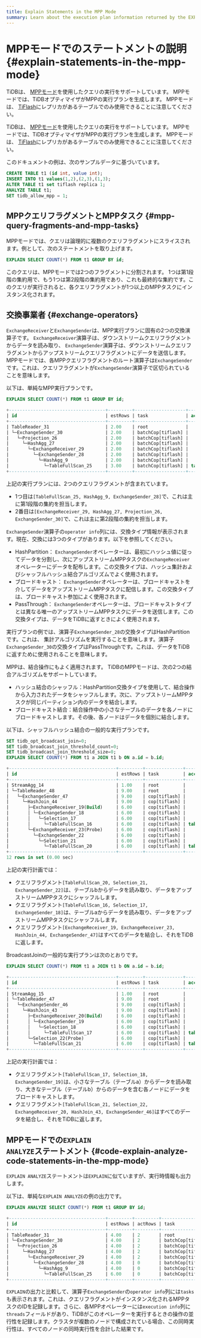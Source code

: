 ```yaml
---
title: Explain Statements in the MPP Mode
summary: Learn about the execution plan information returned by the EXPLAIN statement in TiDB.
---
```


# MPPモードでのステートメントの説明 {#explain-statements-in-the-mpp-mode}

<CustomContent platform="tidb">

TiDBは、 [MPPモード](/tiflash/use-tiflash.md#use-the-mpp-mode)を使用したクエリの実行をサポートしています。 MPPモードでは、TiDBオプティマイザがMPPの実行プランを生成します。 MPPモードは、 [TiFlash](/tiflash/tiflash-overview.md)にレプリカがあるテーブルでのみ使用できることに注意してください。

</CustomContent>

<CustomContent platform="tidb-cloud">

TiDBは、 [MPPモード](https://docs.pingcap.com/tidb/stable/use-tiflash#use-the-mpp-mode)を使用したクエリの実行をサポートしています。 MPPモードでは、TiDBオプティマイザがMPPの実行プランを生成します。 MPPモードは、 [TiFlash](/tiflash/tiflash-overview.md)にレプリカがあるテーブルでのみ使用できることに注意してください。

</CustomContent>

このドキュメントの例は、次のサンプルデータに基づいています。


```sql
CREATE TABLE t1 (id int, value int);
INSERT INTO t1 values(1,2),(2,3),(1,3);
ALTER TABLE t1 set tiflash replica 1;
ANALYZE TABLE t1;
SET tidb_allow_mpp = 1;
```

## MPPクエリフラグメントとMPPタスク {#mpp-query-fragments-and-mpp-tasks}

MPPモードでは、クエリは論理的に複数のクエリフラグメントにスライスされます。例として、次のステートメントを取り上げます。


```sql
EXPLAIN SELECT COUNT(*) FROM t1 GROUP BY id;
```

このクエリは、MPPモードでは2つのフラグメントに分割されます。 1つは第1段階の集約用で、もう1つは第2段階の集約用であり、これも最終的な集約です。このクエリが実行されると、各クエリフラグメントが1つ以上のMPPタスクにインスタンス化されます。

## 交換事業者 {#exchange-operators}

`ExchangeReceiver`と`ExchangeSender`は、MPP実行プランに固有の2つの交換演算子です。 `ExchangeReceiver`演算子は、ダウンストリームクエリフラグメントからデータを読み取り、 `ExchangeSender`演算子は、ダウンストリームクエリフラグメントからアップストリームクエリフラグメントにデータを送信します。 MPPモードでは、各MPPクエリフラグメントのルート演算子は`ExchangeSender`です。これは、クエリフラグメントが`ExchangeSender`演算子で区切られていることを意味します。

以下は、単純なMPP実行プランです。


```sql
EXPLAIN SELECT COUNT(*) FROM t1 GROUP BY id;
```

```sql
+------------------------------------+---------+-------------------+---------------+----------------------------------------------------+
| id                                 | estRows | task              | access object | operator info                                      |
+------------------------------------+---------+-------------------+---------------+----------------------------------------------------+
| TableReader_31                     | 2.00    | root              |               | data:ExchangeSender_30                             |
| └─ExchangeSender_30                | 2.00    | batchCop[tiflash] |               | ExchangeType: PassThrough                          |
|   └─Projection_26                  | 2.00    | batchCop[tiflash] |               | Column#4                                           |
|     └─HashAgg_27                   | 2.00    | batchCop[tiflash] |               | group by:test.t1.id, funcs:sum(Column#7)->Column#4 |
|       └─ExchangeReceiver_29        | 2.00    | batchCop[tiflash] |               |                                                    |
|         └─ExchangeSender_28        | 2.00    | batchCop[tiflash] |               | ExchangeType: HashPartition, Hash Cols: test.t1.id |
|           └─HashAgg_9              | 2.00    | batchCop[tiflash] |               | group by:test.t1.id, funcs:count(1)->Column#7      |
|             └─TableFullScan_25     | 3.00    | batchCop[tiflash] | table:t1      | keep order:false                                   |
+------------------------------------+---------+-------------------+---------------+----------------------------------------------------+
```

上記の実行プランには、2つのクエリフラグメントが含まれています。

-   1つ目は`[TableFullScan_25, HashAgg_9, ExchangeSender_28]`で、これは主に第1段階の集約を担当します。
-   2番目は`[ExchangeReceiver_29, HashAgg_27, Projection_26, ExchangeSender_30]`で、これは主に第2段階の集約を担当します。

`ExchangeSender`演算子の`operator info`列には、交換タイプ情報が表示されます。現在、交換には3つのタイプがあります。以下を参照してください。

-   HashPartition： `ExchangeSender`オペレーターは、最初にハッシュ値に従ってデータを分割し、次にアップストリームMPPタスクの`ExchangeReceiver`オペレーターにデータを配布します。この交換タイプは、ハッシュ集計およびシャッフルハッシュ結合アルゴリズムでよく使用されます。
-   ブロードキャスト： `ExchangeSender`オペレーターは、ブロードキャストを介してデータをアップストリームMPPタスクに配信します。この交換タイプは、ブロードキャスト参加によく使用されます。
-   PassThrough： `ExchangeSender`オペレーターは、ブロードキャストタイプとは異なる唯一のアップストリームMPPタスクにデータを送信します。この交換タイプは、データをTiDBに返すときによく使用されます。

実行プランの例では、演算子`ExchangeSender_28`の交換タイプはHashPartitionです。これは、 集計アルゴリズムを実行することを意味します。演算子`ExchangeSender_30`の交換タイプはPassThroughです。これは、データをTiDBに返すために使用されることを意味します。

MPPは、結合操作にもよく適用されます。 TiDBのMPPモードは、次の2つの結合アルゴリズムをサポートしています。

-   ハッシュ結合のシャッフル：HashPartition交換タイプを使用して、結合操作から入力されたデータをシャッフルします。次に、アップストリームMPPタスクが同じパーティション内のデータを結合します。
-   ブロードキャスト結合：結合操作中の小さなテーブルのデータを各ノードにブロードキャストします。その後、各ノードはデータを個別に結合します。

以下は、シャッフルハッシュ結合の一般的な実行プランです。


```sql
SET tidb_opt_broadcast_join=0;
SET tidb_broadcast_join_threshold_count=0;
SET tidb_broadcast_join_threshold_size=0;
EXPLAIN SELECT COUNT(*) FROM t1 a JOIN t1 b ON a.id = b.id;
```

```sql
+----------------------------------------+---------+--------------+---------------+----------------------------------------------------+
| id                                     | estRows | task         | access object | operator info                                      |
+----------------------------------------+---------+--------------+---------------+----------------------------------------------------+
| StreamAgg_14                           | 1.00    | root         |               | funcs:count(1)->Column#7                           |
| └─TableReader_48                       | 9.00    | root         |               | data:ExchangeSender_47                             |
|   └─ExchangeSender_47                  | 9.00    | cop[tiflash] |               | ExchangeType: PassThrough                          |
|     └─HashJoin_44                      | 9.00    | cop[tiflash] |               | inner join, equal:[eq(test.t1.id, test.t1.id)]     |
|       ├─ExchangeReceiver_19(Build)     | 6.00    | cop[tiflash] |               |                                                    |
|       │ └─ExchangeSender_18            | 6.00    | cop[tiflash] |               | ExchangeType: HashPartition, Hash Cols: test.t1.id |
|       │   └─Selection_17               | 6.00    | cop[tiflash] |               | not(isnull(test.t1.id))                            |
|       │     └─TableFullScan_16         | 6.00    | cop[tiflash] | table:a       | keep order:false                                   |
|       └─ExchangeReceiver_23(Probe)     | 6.00    | cop[tiflash] |               |                                                    |
|         └─ExchangeSender_22            | 6.00    | cop[tiflash] |               | ExchangeType: HashPartition, Hash Cols: test.t1.id |
|           └─Selection_21               | 6.00    | cop[tiflash] |               | not(isnull(test.t1.id))                            |
|             └─TableFullScan_20         | 6.00    | cop[tiflash] | table:b       | keep order:false                                   |
+----------------------------------------+---------+--------------+---------------+----------------------------------------------------+
12 rows in set (0.00 sec)
```

上記の実行計画では：

-   クエリフラグメント`[TableFullScan_20, Selection_21, ExchangeSender_22]`は、テーブルbからデータを読み取り、データをアップストリームMPPタスクにシャッフルします。
-   クエリフラグメント`[TableFullScan_16, Selection_17, ExchangeSender_18]`は、テーブルaからデータを読み取り、データをアップストリームMPPタスクにシャッフルします。
-   クエリフラグメント`[ExchangeReceiver_19, ExchangeReceiver_23, HashJoin_44, ExchangeSender_47]`はすべてのデータを結合し、それをTiDBに返します。

BroadcastJoinの一般的な実行プランは次のとおりです。


```sql
EXPLAIN SELECT COUNT(*) FROM t1 a JOIN t1 b ON a.id = b.id;
```

```sql
+----------------------------------------+---------+--------------+---------------+------------------------------------------------+
| id                                     | estRows | task         | access object | operator info                                  |
+----------------------------------------+---------+--------------+---------------+------------------------------------------------+
| StreamAgg_15                           | 1.00    | root         |               | funcs:count(1)->Column#7                       |
| └─TableReader_47                       | 9.00    | root         |               | data:ExchangeSender_46                         |
|   └─ExchangeSender_46                  | 9.00    | cop[tiflash] |               | ExchangeType: PassThrough                      |
|     └─HashJoin_43                      | 9.00    | cop[tiflash] |               | inner join, equal:[eq(test.t1.id, test.t1.id)] |
|       ├─ExchangeReceiver_20(Build)     | 6.00    | cop[tiflash] |               |                                                |
|       │ └─ExchangeSender_19            | 6.00    | cop[tiflash] |               | ExchangeType: Broadcast                        |
|       │   └─Selection_18               | 6.00    | cop[tiflash] |               | not(isnull(test.t1.id))                        |
|       │     └─TableFullScan_17         | 6.00    | cop[tiflash] | table:a       | keep order:false                               |
|       └─Selection_22(Probe)            | 6.00    | cop[tiflash] |               | not(isnull(test.t1.id))                        |
|         └─TableFullScan_21             | 6.00    | cop[tiflash] | table:b       | keep order:false                               |
+----------------------------------------+---------+--------------+---------------+------------------------------------------------+
```

上記の実行計画では：

-   クエリフラグメント`[TableFullScan_17, Selection_18, ExchangeSender_19]`は、小さなテーブル（テーブルa）からデータを読み取り、大きなテーブル（テーブルb）からのデータを含む各ノードにデータをブロードキャストします。
-   クエリフラグメント`[TableFullScan_21, Selection_22, ExchangeReceiver_20, HashJoin_43, ExchangeSender_46]`はすべてのデータを結合し、それをTiDBに返します。

## MPPモードでの<code>EXPLAIN ANALYZE</code>ステートメント {#code-explain-analyze-code-statements-in-the-mpp-mode}

`EXPLAIN ANALYZE`ステートメントは`EXPLAIN`に似ていますが、実行時情報も出力します。

以下は、単純な`EXPLAIN ANALYZE`の例の出力です。


```sql
EXPLAIN ANALYZE SELECT COUNT(*) FROM t1 GROUP BY id;
```

```sql
+------------------------------------+---------+---------+-------------------+---------------+---------------------------------------------------------------------------------------------+----------------------------------------------------------------+--------+------+
| id                                 | estRows | actRows | task              | access object | execution info                                                                              | operator info                                                  | memory | disk |
+------------------------------------+---------+---------+-------------------+---------------+---------------------------------------------------------------------------------------------+----------------------------------------------------------------+--------+------+
| TableReader_31                     | 4.00    | 2       | root              |               | time:44.5ms, loops:2, cop_task: {num: 1, max: 0s, proc_keys: 0, copr_cache_hit_ratio: 0.00} | data:ExchangeSender_30                                         | N/A    | N/A  |
| └─ExchangeSender_30                | 4.00    | 2       | batchCop[tiflash] |               | tiflash_task:{time:16.5ms, loops:1, threads:1}                                              | ExchangeType: PassThrough, tasks: [2, 3, 4]                    | N/A    | N/A  |
|   └─Projection_26                  | 4.00    | 2       | batchCop[tiflash] |               | tiflash_task:{time:16.5ms, loops:1, threads:1}                                              | Column#4                                                       | N/A    | N/A  |
|     └─HashAgg_27                   | 4.00    | 2       | batchCop[tiflash] |               | tiflash_task:{time:16.5ms, loops:1, threads:1}                                              | group by:test.t1.id, funcs:sum(Column#7)->Column#4             | N/A    | N/A  |
|       └─ExchangeReceiver_29        | 4.00    | 2       | batchCop[tiflash] |               | tiflash_task:{time:14.5ms, loops:1, threads:20}                                             |                                                                | N/A    | N/A  |
|         └─ExchangeSender_28        | 4.00    | 0       | batchCop[tiflash] |               | tiflash_task:{time:9.49ms, loops:0, threads:0}                                              | ExchangeType: HashPartition, Hash Cols: test.t1.id, tasks: [1] | N/A    | N/A  |
|           └─HashAgg_9              | 4.00    | 0       | batchCop[tiflash] |               | tiflash_task:{time:9.49ms, loops:0, threads:0}                                              | group by:test.t1.id, funcs:count(1)->Column#7                  | N/A    | N/A  |
|             └─TableFullScan_25     | 6.00    | 0       | batchCop[tiflash] | table:t1      | tiflash_task:{time:9.49ms, loops:0, threads:0}                                              | keep order:false                                               | N/A    | N/A  |
+------------------------------------+---------+---------+-------------------+---------------+---------------------------------------------------------------------------------------------+----------------------------------------------------------------+--------+------+
```

`EXPLAIN`の出力と比較して、演算子`ExchangeSender`の`operator info`列には`tasks`も表示されます。これは、クエリフラグメントがインスタンス化されるMPPタスクのIDを記録します。さらに、各MPPオペレーターには`execution info`列に`threads`フィールドがあり、TiDBがこのオペレーターを実行するときの操作の並行性を記録します。クラスタが複数のノードで構成されている場合、この同時実行性は、すべてのノードの同時実行性を合計した結果です。
